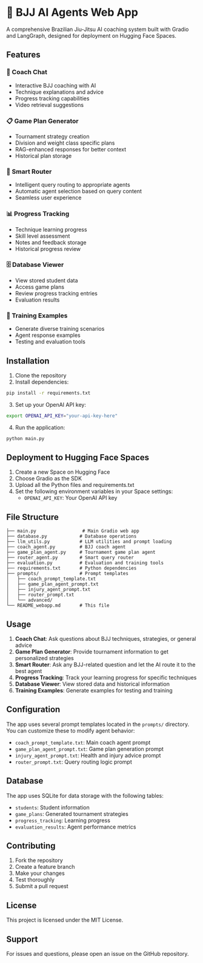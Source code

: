 # 🥋 BJJ AI Agents Web App

A comprehensive Brazilian Jiu-Jitsu AI coaching system built with Gradio and LangGraph, designed for deployment on Hugging Face Spaces.

## Features

### 🤖 Coach Chat
- Interactive BJJ coaching with AI
- Technique explanations and advice
- Progress tracking capabilities
- Video retrieval suggestions

### 📋 Game Plan Generator
- Tournament strategy creation
- Division and weight class specific plans
- RAG-enhanced responses for better context
- Historical plan storage

### 🎯 Smart Router
- Intelligent query routing to appropriate agents
- Automatic agent selection based on query content
- Seamless user experience

### 📊 Progress Tracking
- Technique learning progress
- Skill level assessment
- Notes and feedback storage
- Historical progress review

### 🗄️ Database Viewer
- View stored student data
- Access game plans
- Review progress tracking entries
- Evaluation results

### 🎲 Training Examples
- Generate diverse training scenarios
- Agent response examples
- Testing and evaluation tools

## Installation

1. Clone the repository
2. Install dependencies:
```bash
pip install -r requirements.txt
```

3. Set up your OpenAI API key:
```bash
export OPENAI_API_KEY="your-api-key-here"
```

4. Run the application:
```bash
python main.py
```

## Deployment to Hugging Face Spaces

1. Create a new Space on Hugging Face
2. Choose Gradio as the SDK
3. Upload all the Python files and requirements.txt
4. Set the following environment variables in your Space settings:
   - `OPENAI_API_KEY`: Your OpenAI API key

## File Structure

```
├── main.py                 # Main Gradio web app
├── database.py            # Database operations
├── llm_utils.py           # LLM utilities and prompt loading
├── coach_agent.py         # BJJ coach agent
├── game_plan_agent.py     # Tournament game plan agent
├── router_agent.py        # Smart query router
├── evaluation.py          # Evaluation and training tools
├── requirements.txt       # Python dependencies
├── prompts/               # Prompt templates
│   ├── coach_prompt_template.txt
│   ├── game_plan_agent_prompt.txt
│   ├── injury_agent_prompt.txt
│   ├── router_prompt.txt
│   └── advanced/
└── README_webapp.md       # This file
```

## Usage

1. **Coach Chat**: Ask questions about BJJ techniques, strategies, or general advice
2. **Game Plan Generator**: Provide tournament information to get personalized strategies
3. **Smart Router**: Ask any BJJ-related question and let the AI route it to the best agent
4. **Progress Tracking**: Track your learning progress for specific techniques
5. **Database Viewer**: View stored data and historical information
6. **Training Examples**: Generate examples for testing and training

## Configuration

The app uses several prompt templates located in the `prompts/` directory. You can customize these to modify agent behavior:

- `coach_prompt_template.txt`: Main coach agent prompt
- `game_plan_agent_prompt.txt`: Game plan generation prompt
- `injury_agent_prompt.txt`: Health and injury advice prompt
- `router_prompt.txt`: Query routing logic prompt

## Database

The app uses SQLite for data storage with the following tables:
- `students`: Student information
- `game_plans`: Generated tournament strategies
- `progress_tracking`: Learning progress
- `evaluation_results`: Agent performance metrics

## Contributing

1. Fork the repository
2. Create a feature branch
3. Make your changes
4. Test thoroughly
5. Submit a pull request

## License

This project is licensed under the MIT License.

## Support

For issues and questions, please open an issue on the GitHub repository. 